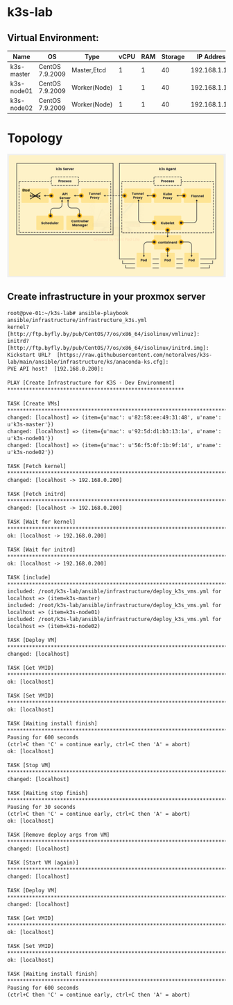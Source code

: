 # k3s-lab

## Virtual Environment:

|  Name                  |  OS                                  |       Type       |  vCPU  |  RAM  |  Storage  |  IP Address  |
|------------------------|--------------------------------------|------------------|--------|-------|-----------|--------------|
|     k3s-master     |  CentOS 7.9.2009  			|  Master,Etcd     |    1   |   1  |    40    |192.168.1.100 |
|     k3s-node01     |  CentOS 7.9.2009  			|  Worker(Node)    |    1   |   1  |    40    |192.168.1.101 |
|  k3s-node02        |  CentOS 7.9.2009  			|  Worker(Node)    |    1   |   1  |    40    |192.168.1.102 |

# Topology
![](images/topology_k3s.png?raw=true)

## Create infrastructure in your proxmox server
	root@pve-01:~/k3s-lab# ansible-playbook ansible/infrastructure/infrastructure_k3s.yml
	kernel?  [http://ftp.byfly.by/pub/CentOS/7/os/x86_64/isolinux/vmlinuz]:
	initrd?  [http://ftp.byfly.by/pub/CentOS/7/os/x86_64/isolinux/initrd.img]:
	Kickstart URL?  [https://raw.githubusercontent.com/netoralves/k3s-lab/main/ansible/infrastructure/ks/anaconda-ks.cfg]:
	PVE API host?  [192.168.0.200]:
	
	PLAY [Create Infrastructure for K3S - Dev Environment] *********************************************************
	
	TASK [Create VMs] **********************************************************************************************
	changed: [localhost] => (item={u'mac': u'82:58:ee:49:31:48', u'name': u'k3s-master'})
	changed: [localhost] => (item={u'mac': u'92:5d:d1:b3:13:1a', u'name': u'k3s-node01'})
	changed: [localhost] => (item={u'mac': u'56:f5:0f:1b:9f:14', u'name': u'k3s-node02'})
	
	TASK [Fetch kernel] ********************************************************************************************
	changed: [localhost -> 192.168.0.200]
	
	TASK [Fetch initrd] ********************************************************************************************
	changed: [localhost -> 192.168.0.200]
	
	TASK [Wait for kernel] *****************************************************************************************
	ok: [localhost -> 192.168.0.200]
	
	TASK [Wait for initrd] *****************************************************************************************
	ok: [localhost -> 192.168.0.200]
	
	TASK [include] *************************************************************************************************
	included: /root/k3s-lab/ansible/infrastructure/deploy_k3s_vms.yml for localhost => (item=k3s-master)
	included: /root/k3s-lab/ansible/infrastructure/deploy_k3s_vms.yml for localhost => (item=k3s-node01)
	included: /root/k3s-lab/ansible/infrastructure/deploy_k3s_vms.yml for localhost => (item=k3s-node02)
	
	TASK [Deploy VM] ***********************************************************************************************
	changed: [localhost]
	
	TASK [Get VMID] ************************************************************************************************
	ok: [localhost]
	
	TASK [Set VMID] ************************************************************************************************
	ok: [localhost]
	
	TASK [Waiting install finish] **********************************************************************************
	Pausing for 600 seconds
	(ctrl+C then 'C' = continue early, ctrl+C then 'A' = abort)
	ok: [localhost]
	
	TASK [Stop VM] *************************************************************************************************
	changed: [localhost]
	
	TASK [Waiting stop finish] *************************************************************************************
	Pausing for 30 seconds
	(ctrl+C then 'C' = continue early, ctrl+C then 'A' = abort)
	ok: [localhost]
	
	TASK [Remove deploy args from VM] ******************************************************************************
	changed: [localhost]
	
	TASK [Start VM (again)] ****************************************************************************************
	changed: [localhost]
	
	TASK [Deploy VM] ***********************************************************************************************
	changed: [localhost]
	
	TASK [Get VMID] ************************************************************************************************
	ok: [localhost]
	
	TASK [Set VMID] ************************************************************************************************
	ok: [localhost]
	
	TASK [Waiting install finish] **********************************************************************************
	Pausing for 600 seconds
	(ctrl+C then 'C' = continue early, ctrl+C then 'A' = abort)
